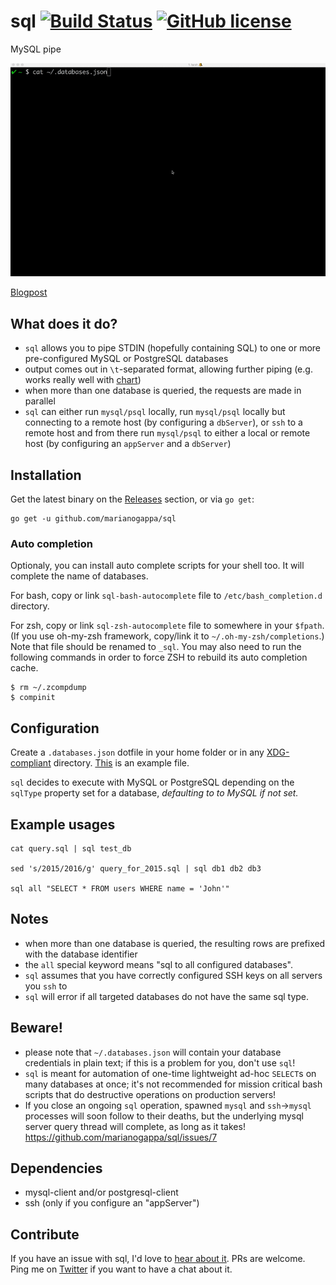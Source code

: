 # sql [![Build Status](https://img.shields.io/travis/marianogappa/parseq.svg)](https://travis-ci.org/marianogappa/parseq) [![GitHub license](https://img.shields.io/badge/license-MIT-blue.svg)](https://raw.githubusercontent.com/MarianoGappa/sd/master/LICENSE)

MySQL pipe

![SQL](sql.gif)

[Blogpost](https://movio.co/en/blog/improving-with-sql-and-charts/)

## What does it do?

- `sql` allows you to pipe STDIN (hopefully containing SQL) to one or more pre-configured MySQL or PostgreSQL databases
- output comes out in `\t`-separated format, allowing further piping (e.g. works really well with [chart](https://github.com/MarianoGappa/chart))
- when more than one database is queried, the requests are made in parallel
- `sql` can either run `mysql/psql` locally, run `mysql/psql` locally but connecting to a remote host (by configuring a `dbServer`), or `ssh` to a remote host and from there run `mysql/psql` to either a local or remote host (by configuring an `appServer` and a `dbServer`)

## Installation

Get the latest binary on the [Releases](https://github.com/MarianoGappa/sql/releases) section, or via `go get`:
```
go get -u github.com/marianogappa/sql
```

### Auto completion

Optionaly, you can install auto complete scripts for your shell too. It will complete the name of databases.

For bash, copy or link `sql-bash-autocomplete` file to `/etc/bash_completion.d` directory.

For zsh, copy or link `sql-zsh-autocomplete` file to somewhere in your `$fpath`. (If you use oh-my-zsh framework, copy/link it to `~/.oh-my-zsh/completions`.) Note that file should be renamed to `_sql`. You may also need to run the following commands in order to force ZSH to rebuild its auto completion cache.

```
$ rm ~/.zcompdump
$ compinit
```

## Configuration

Create a `.databases.json` dotfile in your home folder or in any [XDG-compliant](https://standards.freedesktop.org/basedir-spec/basedir-spec-latest.html) directory. [This](.databases.json.example) is an example file.

`sql` decides to execute with MySQL or PostgreSQL depending on the `sqlType` property set for a database, *defaulting to to MySQL if not set.*

## Example usages

```
cat query.sql | sql test_db

sed 's/2015/2016/g' query_for_2015.sql | sql db1 db2 db3

sql all "SELECT * FROM users WHERE name = 'John'"
```

## Notes

- when more than one database is queried, the resulting rows are prefixed with the database identifier
- the `all` special keyword means "sql to all configured databases".
- `sql` assumes that you have correctly configured SSH keys on all servers you `ssh` to
- `sql` will error if all targeted databases do not have the same sql type.

## Beware!

- please note that `~/.databases.json` will contain your database credentials in plain text; if this is a problem for you, don't use `sql`!
- `sql` is meant for automation of one-time lightweight ad-hoc `SELECT`s on many databases at once; it's not recommended for mission critical bash scripts that do destructive operations on production servers!
- If you close an ongoing `sql` operation, spawned `mysql` and `ssh`->`mysql` processes will soon follow to their deaths, but the underlying mysql server query thread will complete, as long as it takes! https://github.com/marianogappa/sql/issues/7

## Dependencies

- mysql-client and/or postgresql-client
- ssh (only if you configure an "appServer")

## Contribute

If you have an issue with sql, I'd love to [hear about it](https://github.com/marianogappa/sql/issues/new). PRs are welcome. Ping me on [Twitter](https://twitter.com/MarianoGappa) if you want to have a chat about it.
